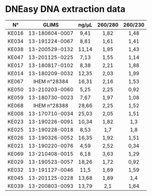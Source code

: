 # DNEasy DNA extraction data



|  N°   |     GLIMS      | ng/µL | 260/280 | 260/230 |
| :---: | :------------: | :---: | :-----: | :-----: |
| KE016 | 13-180604-0007 | 9,41  |  1,82   |  1,48   |
| KE034 | 13-191224-0067 | 8,81  |  1,61   |  1,41   |
| KE038 | 13-200529-0132 | 11,14 |  1,95   |  1,43   |
| KE047 | 13-201125-0225 | 7,13  |  1,55   |  1,14   |
| KE017 | 13-180817-0102 | 8,38  |  2,21   |  1,88   |
| KE014 | 13-180209-0032 | 12,35 |  2,03   |  1,99   |
| KE067 |  IHEM n°28384  | 16,31 |  2,16   |  1,53   |
| KE050 | 13-210203-0060 | 5,25  |  2,25   |  0,92   |
| KE059 | 13-180730-0023 | 7,67  |  1,97   |  1,08   |
| KE068 |  IHEM n°28388  | 28,66 |  2,25   |  1,52   |
| KE008 | 13-170710-0034 | 25,03 |  2,05   |  1,51   |
| KE023 | 13-190226-0091 | 10,34 |  1,82   |   1,3   |
| KE025 | 13-190228-0018 | 8,53  |   1,7   |   1,8   |
| KE026 | 13-190326-0052 | 16,35 |  1,92   |  1,51   |
| KE021 | 13-190220-0076 | 4,59  |  2,52   |  0,34   |
| KE069 | 13-210408-0015 | 6,18  |  3,63   |  1,29   |
| KE029 | 13-190523-0057 | 18,26 |  1,72   |  0,92   |
| KE032 | 13-191127-0046 | 11,5  |  1,69   |  1,59   |
| KE045 | 13-201125-0228 | 13,68 |  1,89   |   1,4   |
| KE039 | 13-200803-0093 | 13,79 |   2,1   |  1,64   |
